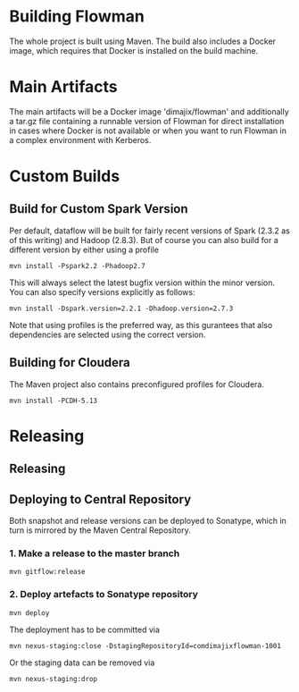 # Building Flowman

The whole project is built using Maven. The build also includes a Docker image, which requires that Docker
is installed on the build machine.

# Main Artifacts

The main artifacts will be a Docker image 'dimajix/flowman' and additionally a tar.gz file containing a
runnable version of Flowman for direct installation in cases where Docker is not available or when you
want to run Flowman in a complex environment with Kerberos.


# Custom Builds

## Build for Custom Spark Version

Per default, dataflow will be built for fairly recent versions of Spark (2.3.2 as of this writing) and
Hadoop (2.8.3). But of course you can also build for a different version by either using a profile
    
    mvn install -Pspark2.2 -Phadoop2.7
    
This will always select the latest bugfix version within the minor version. You can also specify
versions explicitly as follows:    

    mvn install -Dspark.version=2.2.1 -Dhadoop.version=2.7.3
        
Note that using profiles is the preferred way, as this gurantees that also dependencies are selected
using the correct version.

        
## Building for Cloudera

The Maven project also contains preconfigured profiles for Cloudera.

    mvn install -PCDH-5.13        


# Releasing

## Releasing

## Deploying to Central Repository

Both snapshot and release versions can be deployed to Sonatype, which in turn is mirrored by the Maven Central
Repository.

### 1. Make a release to the master branch 
    mvn gitflow:release
    
### 2. Deploy artefacts to Sonatype repository    
    mvn deploy
    
The deployment has to be committed via     
    
    mvn nexus-staging:close -DstagingRepositoryId=comdimajixflowman-1001
    
Or the staging data can be removed via

    mvn nexus-staging:drop    
